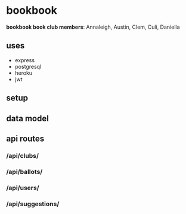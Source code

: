 # bookbook
**bookbook book club members**: 
Annaleigh, Austin, Clem, Culi, Daniella

## uses
 - express
 - postgresql
 - heroku
 - jwt

## setup

## data model

## api routes
### /api/clubs/
### /api/ballots/
### /api/users/
### /api/suggestions/
